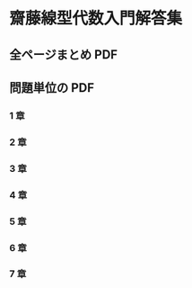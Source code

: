 # 齋藤線型代数入門解答集

## 全ページまとめ PDF

## 問題単位の PDF

### 1 章

### 2 章

### 3 章

### 4 章

### 5 章

### 6 章

### 7 章
